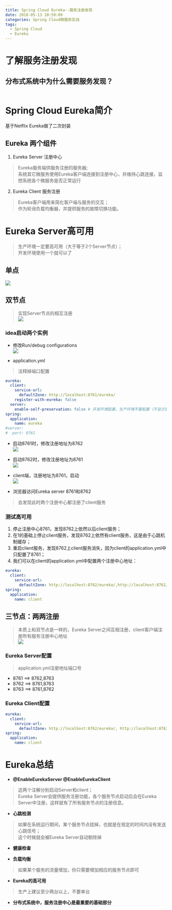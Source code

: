 ```yaml
---
title: Spring Cloud Eureka--服务注册发现
date: 2018-05-13 10:59:09
categories: Spring Cloud微服务实战
tags:
  - Spring Cloud
  - Eureka
---
```

# 了解服务注册发现  

## 分布式系统中为什么需要服务发现？  
![]()





# Spring Cloud Eureka简介  

基于Netflix Eureka做了二次封装  

## Eureka 两个组件  

1. Eureka Server 注册中心  
> Eureka服务端供服务注册的服务器;  
> 系统其它微服务使用Eureka客户端连接到注册中心，并维持心跳连接，监控系统各个微服务是否正常运行  

2. Eureka Client 服务注册  
> Eureka客户端用来简化客户端与服务的交互；  
> 作为轮询负载均衡器，并提供服务的故障切换功能。  

# Eureka Server高可用  

> 生产环境一定要高可用（大于等于2个Server节点）；  
> 开发环境使用一个就可以了  

## 单点  

![](http://p8hqd7oln.bkt.clouddn.com/18-5-13/22118683.jpg)

## 双节点  

> 实现Server节点的相互注册  
![](http://p8hqd7oln.bkt.clouddn.com/18-5-13/61755903.jpg)

### idea启动两个实例  

* 修改Run/debug configurations  
![](http://p8hqd7oln.bkt.clouddn.com/18-5-13/78385075.jpg)

* application.yml  
> 注释掉端口配置  
```yaml
eureka:
  client:
    service-url:
      defaultZone: http://localhost:8761/eureka/
    register-with-eureka: false
  server:
    enable-self-preservation: false # 开发环境配置，生产环境不要配置（不显示警告)
spring:
  application:
    name: eureka
#server:
#  port: 8761
```

* 启动8761时，修改注册地址为8762  
![](http://p8hqd7oln.bkt.clouddn.com/18-5-13/77448070.jpg)

* 启动8762时，修改注册地址为8761  
![](http://p8hqd7oln.bkt.clouddn.com/18-5-13/84789552.jpg)

* client端，注册地址为8761，启动    
![](http://p8hqd7oln.bkt.clouddn.com/18-5-13/413485.jpg)

* 浏览器访问Eureka server 8761和8762  
> 会发现此时两个注册中心都注册了client服务  

### 测试高可用  

1. 停止注册中心8761，发现8762上依然以后client服务；  
2. 在1的基础上停止client服务，发现8762上依然有client服务，这是由于心跳机制缓存；  
3. 重启client服务，发现8762上client服务消失，因为client的application.yml中只配置了8761；  
4. 我们可以在client的application.yml中配置两个注册中心地址：  
```yaml
eureka:
  client:
    service-url:
      defaultZone: http://localhost:8762/eureka/,http://localhost:8762/eureka/
spring:
  application:
    name: client
```

## 三节点：两两注册  

> 本质上和双节点是一样的，Eureka Server之间互相注册，client客户端注册所有服务注册中心地址  
![](http://p8hqd7oln.bkt.clouddn.com/18-5-13/29622199.jpg)

### Eureka Server配置   
> application.yml注册地址端口号  

* 8761 ==> 8762,8763  
* 8762 ==> 8761,8763
* 8763 ==> 8761,8762  

### Eureka Client配置  
```yaml
eureka:
  client:
    service-url:
      defaultZone: http://localhost:8762/eureka/, http://localhost:8762/eureka/, http://localhost:8762/eureka/
spring:
  application:
    name: client
```

# Eureka总结  

* **@EnableEurekaServer @EnableEurekaClient**  
> 这两个注解分别启动Server和client；  
> Eureka Server会提供服务注册功能，各个服务节点启动后会在Eureka Server中注册，这样就有了所有服务节点的注册信息。  

* **心跳检测**  
> 如果在系统运行期间，某个服务节点挂掉，也就是在规定的时间内没有发送心跳信号；  
> 这个时候就会被Eureka Server自动剔除掉  

* **健康检查**  

* **负载均衡**  
> 如果某个服务的流量增加，你只需要增加相应的服务节点即可  

* **Eureka的高可用**  
> 生产上建议至少两台以上，不要单台  

* **分布式系统中，服务注册中心是最重要的基础部分**  










